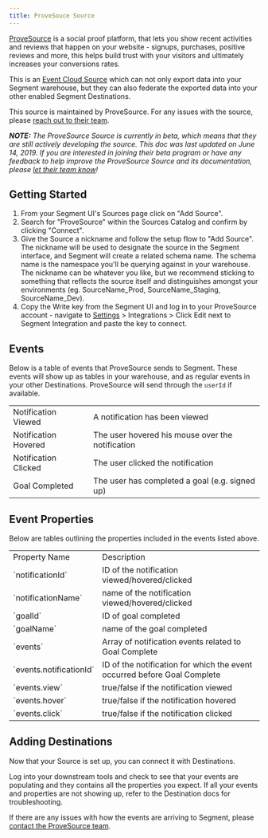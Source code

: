 ```yaml
---
title: ProveSouce Source
---
```

[ProveSource](https://provesrc.com/?utm_source=segmentio&utm_medium=docs&utm_campaign=partners) is a social proof platform, that lets you show recent activities and reviews that happen on your website - signups, purchases, positive reviews and more, this helps build trust with your visitors and ultimately increases your conversions rates.

This is an [Event Cloud Source](https://segment.com/docs/sources/#event-cloud-sources) which can not only export data into your Segment warehouse, but they can also federate the exported data into your other enabled Segment Destinations.

This source is maintained by ProveSource. For any issues with the source, please [reach out to their team](mailto:support@provesrc.com).

_**NOTE:** The ProveSource Source is currently in beta, which means that they are still actively developing the source. This doc was last updated on June 14, 2019. If you are interested in joining their beta program or have any feedback to help improve the ProveSource Source and its documentation, please [let  their team know](mailto:support@provesrc.com)!_


## Getting Started

1. From your Segment UI's Sources page click on "Add Source".
2. Search for "ProveSource" within the Sources Catalog and confirm by clicking "Connect".
3. Give the Source a nickname and follow the setup flow to "Add Source". The nickname will be used to designate the source in the Segment interface, and Segment will create a related schema name. The schema name is the namespace you'll be querying against in your warehouse. The nickname can be whatever you like, but we recommend sticking to something that reflects the source itself and distinguishes amongst your environments (eg. SourceName_Prod, SourceName_Staging, SourceName_Dev).
4. Copy the Write key from the Segment UI and log in to your ProveSource account - navigate to [Settings](https://console.provesrc.com/#/settings) > Integrations > Click Edit next to Segment Integration and paste the key to connect.


## Events

Below is a table of events that ProveSource sends to Segment. These events will show up as tables in your warehouse, and as regular events in your other Destinations. ProveSource will send through the `userId` if available.

<table>
  <tr>
   <td>Notification Viewed</td>
   <td>A notification has been viewed</td>
  </tr>
  <tr>
   <td>Notification Hovered</td>
   <td>The user hovered his mouse over the notification</td>
  </tr>
  <tr>
   <td>Notification Clicked</td>
   <td>The user clicked the notification</td>
  </tr>
  <tr>
   <td>Goal Completed</td>
   <td>The user has completed a goal (e.g. signed up)</td>
  </tr>
</table>

## Event Properties

Below are tables outlining the properties included in the events listed above.

<table>
  <tr>
   <td>Property Name</td>
   <td>Description</td>
  </tr>
  <tr>
   <td>`notificationId`</td>
   <td>ID of the notification viewed/hovered/clicked</td>
  </tr>
  <tr>
   <td>`notificationName`</td>
   <td>name of the notification viewed/hovered/clicked</td>
  </tr>
  <tr>
   <td>`goalId`</td>
   <td>ID of goal completed</td>
  </tr>
  <tr>
   <td>`goalName`</td>
   <td>name of the goal completed</td>
  </tr>
  <tr>
   <td>`events`</td>
   <td>Array of notification events related to Goal Complete</td>
  </tr>
  <tr>
   <td>`events.notificationId`</td>
   <td>ID of the notification for which the event occurred before Goal Complete</td>
  </tr>
  <tr>
   <td>`events.view`</td>
   <td>true/false if the notification viewed</td>
  </tr>
  <tr>
   <td>`events.hover`</td>
   <td>true/false if the notification hovered</td>
  </tr>
  <tr>
   <td>`events.click`</td>
   <td>true/false if the notification clicked</td>
  </tr>
</table>

## Adding Destinations

Now that your Source is set up, you can connect it with Destinations.

Log into your downstream tools and check to see that your events are populating and they contains all the properties you expect. If all your events and properties are not showing up, refer to the Destination docs for troubleshooting.

If there are any issues with how the events are arriving to Segment, please [contact the ProveSource team](mailto:support@provesrc.com).

